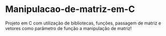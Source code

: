 # Manipulacao-de-matriz-em-C
Projeto em C com utilização de bibliotecas, funções, passagem de matriz e vetores como parâmetro de função a manipulação de matriz!

